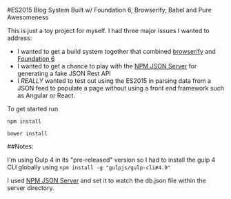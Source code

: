 #ES2015 Blog System Built w/ Foundation 6, Browserify, Babel and Pure Awesomeness

This is just a toy project for myself.  I had three major issues I wanted to address:

* I wanted to get a build system together that combined [browserify](https://www.npmjs.com/package/browserify) and [Foundation 6](https://github.com/zurb/foundation-sites)
* I wanted to get a chance to play with the [NPM JSON Server](https://www.npmjs.com/package/json-server) for generating a fake JSON Rest API
* I _REALLY_ wanted to test out using the ES2015 in parsing data from a JSON feed to populate a page without using a front end framework such as Angular or React.

To get started run

`npm install`

`bower install`

##Notes:

I'm using Gulp 4 in its "pre-released" version so I had to install the gulp 4 CLI globally using
`npm install -g "gulpjs/gulp-cli#4.0"`

I used [NPM JSON Server](https://www.npmjs.com/package/json-server) and set it to watch the db.json file within the server directory.
